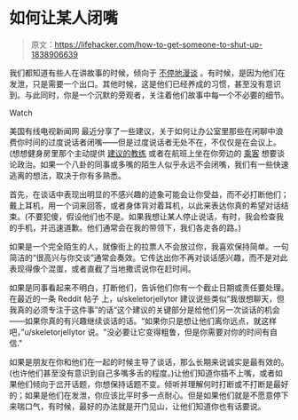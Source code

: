 # 如何让某人闭嘴

> 原文：<https://lifehacker.com/how-to-get-someone-to-shut-up-1838906639>

我们都知道有些人在讲故事的时候，倾向于 [不停地漫谈](https://lifehacker.com/how-to-deal-with-someone-who-constantly-rambles-1677630626) 。有时候，是因为他们在发泄，只是需要一个出口。其他时候，这是他们已经养成的习惯，甚至没有意识到。与此同时，你是一个沉默的旁观者，关注着他们故事中每一个不必要的细节。

Watch

美国有线电视新闻网 最近分享了一些建议，关于如何让办公室里那些在闲聊中浪费你时间的过度说话者闭嘴——但是过度说话者无处不在，不仅仅是在会议上。(想想健身房里那个主动提供 [建议的教练](https://vitals.lifehacker.com/1838154201) 或者在航班上坐在你旁边的 [乘客](https://lifehacker.com/do-you-applaud-when-your-flight-lands-1838256302) 想要谈论政治。如果一个八卦的同事或多嘴的陌生人似乎永远不会闭嘴，我们有一些快速逃离的想法，取决于你有多熟悉。

首先，在谈话中表现出明显的不感兴趣的迹象可能会让你受益，而不必打断他们；戴上耳机，用一个词来回答，或者身体背对着耳机，以此来表达你真的希望对话结束。(不要犯傻，假设他们也不是。如果我想让某人停止说话，有时，我会检查我的手机，并迅速道歉。他们通常会在我的带领下，我们各走各的路。)

如果是一个完全陌生的人，就像街上的拉票人不会放过你，我喜欢保持简单。一句简洁的“很高兴与你交谈”通常会奏效。它传达出你不再对谈话感兴趣，而不是对此表现得像个混蛋，或者直截了当地撒谎说你在赶时间。

如果是同事看起来不明白，打断他们，告诉他们你有一个截止日期或责任要处理。在最近的一条 Reddit 帖子 上，u/skeletorjellytor 建议说些类似“我很想聊天，但我真的必须专注于这件事”的话“这个建议的关键部分是给他们另一次谈话的机会——如果你真的有兴趣继续谈话的话。“如果你只是想让他们离你远点，就这样吧，”u/skeletorjellytor 说。"没必要让它变得粗鲁，但是你需要对你的时间有自信."

如果是朋友在你和他们在一起的时候主导了谈话，那么长期来说诚实是最有效的。(也许他们甚至没有意识到自己多嘴多舌的程度。)让他们知道你插不上嘴，或者如果他们倾向于岔开话题，你想保持话题不变。倾听并理解何时打断或不打断是最好的；如果是他们在发泄，你应该比平时多一点耐心。但是如果他们就是不愿意停下来喘口气，有时候，最好的办法就是开门见山，让他们知道你也有话要说。